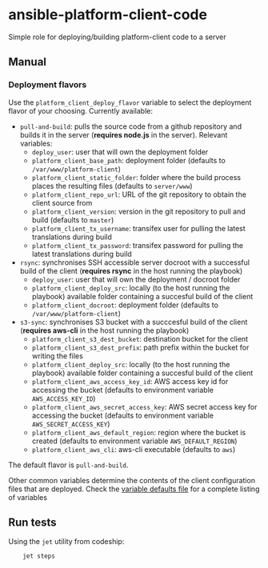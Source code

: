 # ansible-platform-client-code

Simple role for deploying/building platform-client code to a server

## Manual

### Deployment flavors

Use the `platform_client_deploy_flavor` variable to select the deployment flavor of your choosing. Currently available:

- `pull-and-build`: pulls the source code from a github repository and builds it in the server (**requires node.js** in the server). Relevant variables:
    - `deploy_user`: user that will own the deployment folder
    - `platform_client_base_path`: deployment folder (defaults to `/var/www/platform-client`)
    - `platform_client_static_folder`: folder where the build process places the resulting files (defaults to `server/www`)
    - `platform_client_repo_url`: URL of the git repository to obtain the client source from
    - `platform_client_version`: version in the git repository to pull and build (defaults to `master`)
    - `platform_client_tx_username`: transifex user for pulling the latest translations during build
    - `platform_client_tx_password`: transifex password for pulling the latest translations during build
- `rsync`: synchronises SSH accessible server docroot with a successful build of the client (**requires rsync** in the host running the playbook)
    - `deploy_user`: user that will own the deployment / docroot folder
    - `platform_client_deploy_src`: locally (to the host running the playbook) available folder containing a succesful build of the client
    - `platform_client_docroot`: deployment folder (defaults to `/var/www/platform-client`)
- `s3-sync`: synchronises S3 bucket with a succcesful build of the client (**requires aws-cli** in the host running the playbook)
    - `platform_client_s3_dest_bucket`: destination bucket for the client
    - `platform_client_s3_dest_prefix`: path prefix within the bucket for writing the files
    - `platform_client_deploy_src`: locally (to the host running the playbook) available folder containing a succesful build of the client
    - `platform_client_aws_access_key_id`: AWS access key id for accessing the bucket (defaults to environment variable `AWS_ACCESS_KEY_ID`)
    - `platform_client_aws_secret_access_key`: AWS secret access key for accessing the bucket (defaults to environment variable `AWS_SECRET_ACCESS_KEY`)
    - `platform_client_aws_default_region`: region where the bucket is created (defaults to environment variable `AWS_DEFAULT_REGION`)
    - `platform_client_aws_cli`: aws-cli executable (defaults to `aws`)

The default flavor is `pull-and-build`.

Other common variables determine the contents of the client configuration files that are deployed. Check the [variable defaults file](defaults/main.yml) for a complete listing of variables

## Run tests

Using the `jet` utility from codeship:

        jet steps

